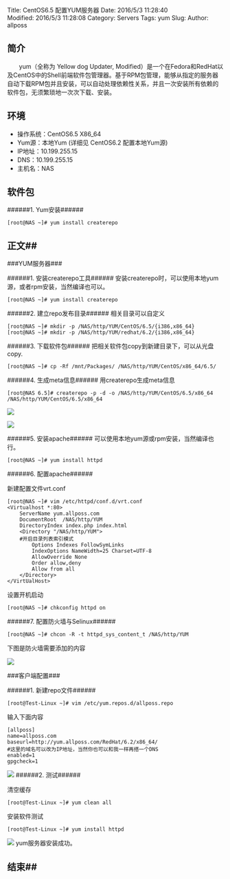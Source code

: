 Title: CentOS6.5 配置YUM服务器
Date: 2016/5/3 11:28:40  
Modified: 2016/5/3 11:28:08 
Category: Servers
Tags: yum
Slug: 
Author: allposs

## 简介

&#160; &#160; &#160; &#160;yum（全称为 Yellow dog Updater, Modified）是一个在Fedora和RedHat以及CentOS中的Shell前端软件包管理器。基于RPM包管理，能够从指定的服务器自动下载RPM包并且安装，可以自动处理依赖性关系，并且一次安装所有依赖的软件包，无须繁琐地一次次下载、安装。


## 环境

+ 操作系统：CentOS6.5 X86_64
+ Yum源：本地Yum (详细见 CentOS6.2 配置本地Yum源)
+ IP地址：10.199.255.15
+ DNS：10.199.255.15
+ 主机名：NAS

## 软件包
######1. Yum安装######


	[root@NAS ~]# yum install createrepo


## 正文##

###YUM服务器###

######1. 安装createrepo工具######
安装createrepo时，可以使用本地yum源，或者rpm安装，当然编译也可以。  


	[root@NAS ~]# yum install createrepo

 
######2. 建立repo发布目录######
相关目录可以自定义


 
	[root@NAS ~]# mkdir -p /NAS/http/YUM/CentOS/6.5/{i386,x86_64}
	[root@NAS ~]# mkdir -p /NAS/http/YUM/redhat/6.2/{i386,x86_64}



######3. 下载软件包######
把相关软件包copy到新建目录下，可以从光盘copy.

	
	[root@NAS ~]# cp -Rf /mnt/Packages/ /NAS/http/YUM/CentOS/x86_64/6.5/


######4. 生成meta信息######
用createrepo生成meta信息

	
	[root@NAS 6.5]# createrepo -p -d -o /NAS/http/YUM/CentOS/6.5/x86_64 /NAS/http/YUM/CentOS/6.5/x86_64
	
![](http://images.allposs.com/20150911002.png)


![](http://images.allposs.com/20150911001.png)


######5. 安装apache######
可以使用本地yum源或rpm安装，当然编译也行。  


	[root@NAS ~]# yum install httpd


######6. 配置apache######

新建配置文件vrt.conf

	[root@NAS ~]# vim /etc/httpd/conf.d/vrt.conf
	<Virtualhost *:80>
		ServerName yum.allposs.com
		DocumentRoot  /NAS/http/YUM
		DirectoryIndex index.php index.html
		<Directory "/NAS/http/YUM">
 		#开启目录列表索引模式
 			Options Indexes FollowSymLinks
			IndexOptions NameWidth=25 Charset=UTF-8
 			AllowOverride None
			Order allow,deny
 			Allow from all
		</Directory>
	</VirtUalHost>

设置开机启动


	[root@NAS ~]# chkconfig httpd on


######7. 配置防火墙与Selinux######

	[root@NAS ~]# chcon -R -t httpd_sys_content_t /NAS/http/YUM


下图是防火墙需要添加的内容


![](http://images.allposs.com/20150911003.png)

###客户端配置###

######1. 新建repo文件######

	
	[root@Test-Linux ~]# vim /etc/yum.repos.d/allposs.repo

输入下面内容

	[allposs]
	name=allposs.com
	baseurl=http://yum.allposs.com/RedHat/6.2/x86_64/ 
	#这里的域名可以改为IP地址，当然你也可以和我一样再搭一个DNS
	enabled=1
	gpgcheck=1

![](http://images.allposs.com/20150911004.png)
######2. 测试######

清空缓存

	[root@Test-Linux ~]# yum clean all


安装软件测试

	[root@Test-Linux ~]# yum install httpd



![](http://images.allposs.com/20150911005.png) 
yum服务器安装成功。


## 结束##